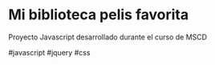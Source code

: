 
# Mi biblioteca pelis favorita
Proyecto Javascript desarrollado durante el curso de MSCD

#javascript
#jquery
#css




